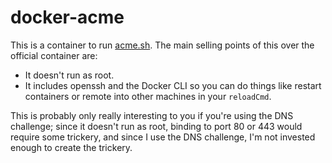 # docker-acme

This is a container to run [acme.sh](https://github.com/acmesh-official/acme.sh). The main selling points of this over the official container are:

- It doesn't run as root.
- It includes openssh and the Docker CLI so you can do things like restart containers or remote into other machines in your `reloadCmd`.

This is probably only really interesting to you if you're using the DNS challenge; since it doesn't run as root, binding to port 80 or 443 would require some trickery, and since I use the DNS challenge, I'm not invested enough to create the trickery.
